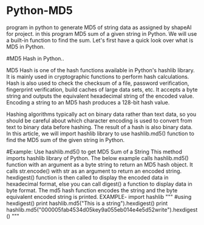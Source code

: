 # Python-MD5
program in python to generate MD5 of string data as assigned by shapeAI for project.
in this program MD5 sum of a given string in Python. We will use a built-in function to find the sum. Let's first have a quick look over what is MD5 in Python.

#MD5 Hash in Python..

MD5 Hash is one of the hash functions available in Python's hashlib library. It is mainly used in cryptographic functions to perform hash calculations. Hash is also used to check the checksum of a file, password verification, fingerprint verification, build caches of large data sets, etc. It accepts a byte string and outputs the equivalent hexadecimal string of the encoded value. Encoding a string to an MD5 hash produces a 128-bit hash value.

Hashing algorithms typically act on binary data rather than text data, so you should be careful about which character encoding is used to convert from text to binary data before hashing. The result of a hash is also binary data. In this article, we will import hashlib library to use hashlib.md5() function to find the MD5 sum of the given string in Python.

#Example: Use hashlib.md5() to get MD5 Sum of a String
This method imports hashlib library of Python. The below example calls hashlib.md5() function with an argument as a byte string to return an MD5 hash object. It calls str.encode() with str as an argument to return an encoded string. hexdigest() function is then called to display the encoded data in hexadecimal format, else you can call digest() a function to display data in byte format. The md5 hash function encodes the string and the byte equivalent encoded string is printed.
EXAMPLE-
import hashlib
"""
#using hexdigest()
print hashlib.md5("This is a string").hexdigest()
print hashlib.md5("000005fab4534d05key9a055eb014e4e5d52write").hexdigest()
"""
